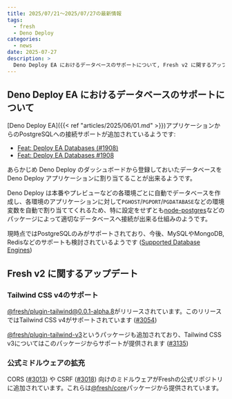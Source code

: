 ```yaml
---
title: 2025/07/21〜2025/07/27の最新情報
tags:
  - fresh
  - Deno Deploy
categories:
  - news
date: 2025-07-27
description: >
  Deno Deploy EA におけるデータベースのサポートについて, Fresh v2 に関するアップデート
---
```


## Deno Deploy EA におけるデータベースのサポートについて

[Deno Deploy EA]({{< ref "articles/2025/06/01.md" >}})アプリケーションからのPostgreSQLへの接続サポートが追加されているようです:

- [Feat: Deploy EA Databases (#1908)](https://github.com/denoland/docs/pull/1908)
- [Feat: Deploy EA Databases #1908](https://github.com/denoland/docs/pull/2384)

あらかじめ Deno Deploy のダッシュボードから登録しておいたデータベースを Deno Deploy アプリケーションに割り当てることが出来るようです。

Deno Deploy は本番やプレビューなどの各環境ごとに自動でデータベースを作成し、各環境のアプリケーションに対して`PGHOST`/`PGPORT`/`PGDATABASE`などの環境変数を自動で割り当ててくれるため、特に設定をせずとも[node-postgres](https://github.com/brianc/node-postgres/blob/27a27547872f7371cfaa2a334fe822b2a3f278f2/docs/pages/apis/client.mdx#new-client)などのパッケージによって適切なデータベースへ接続が出来る仕組みのようです。

現時点ではPostgreSQLのみがサポートされており、今後、MySQLやMongoDB, Redisなどのサポートも検討されているようです ([Supported Database Engines](https://github.com/denoland/docs/blob/90c761ca51c8561dc3541ac7a60d7f9b63ac35fc/deploy/early-access/reference/databases.md#supported-database-engines))

## Fresh v2 に関するアップデート

### Tailwind CSS v4のサポート

[@fresh/plugin-tailwind@0.0.1-alpha.8](https://jsr.io/@fresh/plugin-tailwind@0.0.1-alpha.8)がリリースされています。このリリースではTailwind CSS v4がサポートされています ([#3054](https://github.com/denoland/fresh/pull/3054))

[@fresh/plugin-tailwind-v3](https://jsr.io/@fresh/plugin-tailwind-v3)というパッケージも追加されており、Tailwind CSS v3についてはこのパッケージからサポートが提供されます ([#3135](https://github.com/denoland/fresh/pull/3135))

### 公式ミドルウェアの拡充

CORS ([#3013](https://github.com/denoland/fresh/pull/3013)) や CSRF ([#3018](https://github.com/denoland/fresh/pull/3018)) 向けのミドルウェアがFreshの公式リポジトリに追加されています。これらは[@fresh/core](https://jsr.io/@fresh/core)パッケージから提供されています。
